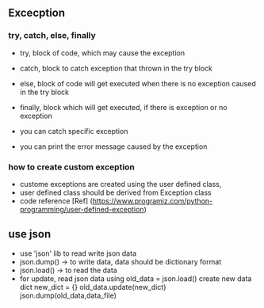 ## Excecption

### try, catch, else, finally

- try, block of code, which may cause the exception
- catch, block to catch exception that thrown in the try block
- else, block of code will get executed when there is no exception caused in the try block
- finally, block which will get executed, if there is exception or no exception

- you can catch specific exception
- you can print the error message caused by the exception

### how to create custom exception
- custome exceptions are created using the user defined class,
- user defined class should be derived from Exception class
- code reference [Ref] (https://www.programiz.com/python-programming/user-defined-exception)


## use json 
- use 'json' lib to read write json data
- json.dump() -> to write data, data should be dictionary format
- json.load() -> to read the data
- for update,
    read json data using old_data = json.load() 
    create new data dict new_dict = {}
    old_data.update(new_dict)
    json.dump(old_data,data_file)
